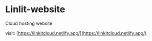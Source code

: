 # Linlit-website
Cloud hosting website

visit: [https://linkitcloud.netlify.app/](https://linkitcloud.netlify.app/)

